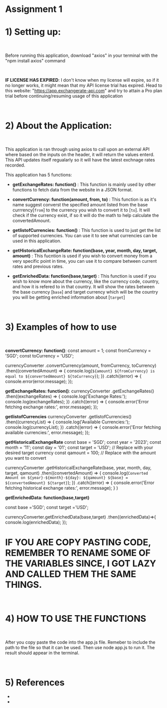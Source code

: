 # Assignment 1
# 1) Setting up: 

<br /> 

Before running this application, download "axios" in your terminal with the "npm install axios" command 

<br />

**IF LICENSE HAS EXPIRED**: I don't know when my license will expire, so if it no longer works, it might mean that my API license trial has expired. Head to this website: "https://app.exchangerate-api.com" and try to attain a Pro plan trial before continuing/resuming usage of this application

<br />

# 2) About the Application:

<br />

This application is ran through using axios to call upon an external API where based on the inputs on the header, it will return the values enterd. 
This API updates itself regualarly so it will have the latest exchnage rates recorded. 

This application has 5 functions: 

- **getExchangeRates: function()** : This function is mainly used by other functions to fetch data from the website in a JSON format.

- **convertCurrency: function(amount, from, to)** : This function is as it's name suggest converst the specified amount listed from the base currrency[`from`] to the currency you wish to convert it to [`to`]. It will check if the currency exist, if so it will do the math to help calculate the convertedAmount.

- **getlistofCurrencies: function()** : This function is used to just get the list of supported currencies. You can use it to see what currencies can be used in this application. 

- **getHistoricalExchangeRate: function(base, year, month, day, target, amount)** : This fucntion is used if you wish to convert money from a very specific point in time, you can use it to compare between current rates and previous rates. 

- **getEnrichedData: function(base,target)** : This function is used if you wish to know more about the currency, like the currency code, country, and how it is refered to in that country. It will show the rates between the base currency [`base`] and target currency which will be the country you will be getting enriched information about [`target`]

<br />

# 3) Examples of how to use 

<br />

**convertCurrency: function()**: 
const amount = 1; 
const fromCurrency = 'SGD'; 
const toCurrency = 'USD'; 

currencyConverter
  .convertCurrency(amount, fromCurrency, toCurrency)
  .then((convertedAmount) => {
    console.log(`${amount} ${fromCurrency} is equal to ${convertedAmount} ${toCurrency}`);
  })
  .catch((error) => {
    console.error(error.message);
  });

**getExchangeRates: function()**: 
currencyConverter
.getExchangeRates()
  .then((exchangeRates) => {
    console.log('Exchange Rates:');
    console.log(exchangeRates);
  })
  .catch((error) => {
    console.error('Error fetching exchange rates:', error.message);
  });

**getlistofCurrencies**
currencyConverter
.getlistofCurrencies()
.then((currencyList) => {
  console.log('Available Currencies:');
  console.log(currencyList);
})
.catch((error) => {
  console.error('Error fetching available currencies:', error.message);
});

**getHistoricalExchangeRate**
const base = 'SGD';
const year = '2023';
const month = '11';
const day = '01';
const target = 'USD'; // Replace with your desired target currency
const qamount = 100; // Replace with the amount you want to convert

currencyConverter
.getHistoricalExchangeRate(base, year, month, day, target, qamount)
  .then((convertedAmount) => {
    console.log(`Converted Amount on ${year}-${month}-${day}: ${qamount} ${base} = ${convertedAmount} ${target}`);
  })
  .catch((error) => {
    console.error('Error fetching historical exchange rates:', error.message);
  }
) 

**getEnrichedData: function(base,target)**

const base ='SGD';
const target ='USD';

currencyConverter.getEnrichedData(base,target) 
.then((enrichedData)=>{
  console.log(enrichedData);
});

# IF YOU ARE COPY PASTING CODE, REMEMBER TO RENAME SOME OF THE VARIABLES SINCE, I GOT LAZY AND CALLED THEM THE SAME THINGS. # 

<br />

# 4) **HOW TO USE THE FUNCTIONS**

<br />

After you copy paste the code into the app.js file. Remeber to include the path to the file so that it can be used. Then use node app.js to run it.
The result should appear in the terminal. 

<br />

# 5) **References**
- [Documentation of External API]: "https://www.exchangerate-api.com/docs/overview"
- [Link to see Raw data in JSON]: "https://v6.exchangerate-api.com/v6/7c010b3a553be2dc1a88ec8f/latest/SGD"
